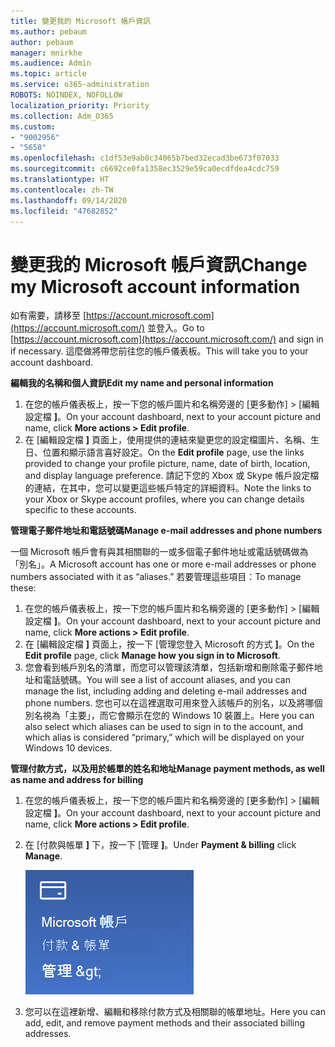 ```yaml
---
title: 變更我的 Microsoft 帳戶資訊
ms.author: pebaum
author: pebaum
manager: mnirkhe
ms.audience: Admin
ms.topic: article
ms.service: o365-administration
ROBOTS: NOINDEX, NOFOLLOW
localization_priority: Priority
ms.collection: Adm_O365
ms.custom:
- "9002956"
- "5658"
ms.openlocfilehash: c1df53e9ab0c34065b7bed32ecad3be673f07033
ms.sourcegitcommit: c6692ce0fa1358ec3529e59ca0ecdfdea4cdc759
ms.translationtype: HT
ms.contentlocale: zh-TW
ms.lasthandoff: 09/14/2020
ms.locfileid: "47682852"
---
```

# <a name="change-my-microsoft-account-information"></a><span data-ttu-id="92cad-102">變更我的 Microsoft 帳戶資訊</span><span class="sxs-lookup"><span data-stu-id="92cad-102">Change my Microsoft account information</span></span>

<span data-ttu-id="92cad-103">如有需要，請移至 [https://account.microsoft.com](https://account.microsoft.com/) 並登入。</span><span class="sxs-lookup"><span data-stu-id="92cad-103">Go to [https://account.microsoft.com](https://account.microsoft.com/) and sign in if necessary.</span></span> <span data-ttu-id="92cad-104">這麼做將帶您前往您的帳戶儀表板。</span><span class="sxs-lookup"><span data-stu-id="92cad-104">This will take you to your account dashboard.</span></span>  

<span data-ttu-id="92cad-105">**編輯我的名稱和個人資訊**</span><span class="sxs-lookup"><span data-stu-id="92cad-105">**Edit my name and personal information**</span></span>

1. <span data-ttu-id="92cad-106">在您的帳戶儀表板上，按一下您的帳戶圖片和名稱旁邊的 [更多動作] > [編輯設定檔 **]**。</span><span class="sxs-lookup"><span data-stu-id="92cad-106">On your account dashboard, next to your account picture and name, click **More actions > Edit profile**.</span></span>
2. <span data-ttu-id="92cad-107">在 [編輯設定檔 **]** 頁面上，使用提供的連結來變更您的設定檔圖片、名稱、生日、位置和顯示語言喜好設定。</span><span class="sxs-lookup"><span data-stu-id="92cad-107">On the **Edit profile** page, use the links provided to change your profile picture, name, date of birth, location, and display language preference.</span></span> <span data-ttu-id="92cad-108">請記下您的 Xbox 或 Skype 帳戶設定檔的連結，在其中，您可以變更這些帳戶特定的詳細資料。</span><span class="sxs-lookup"><span data-stu-id="92cad-108">Note the links to your Xbox or Skype account profiles, where you can change details specific to these accounts.</span></span>

<span data-ttu-id="92cad-109">**管理電子郵件地址和電話號碼**</span><span class="sxs-lookup"><span data-stu-id="92cad-109">**Manage e-mail addresses and phone numbers**</span></span>

<span data-ttu-id="92cad-110">一個 Microsoft 帳戶會有與其相關聯的一或多個電子郵件地址或電話號碼做為「別名」。</span><span class="sxs-lookup"><span data-stu-id="92cad-110">A Microsoft account has one or more e-mail addresses or phone numbers associated with it as “aliases.”</span></span> <span data-ttu-id="92cad-111">若要管理這些項目：</span><span class="sxs-lookup"><span data-stu-id="92cad-111">To manage these:</span></span>

1. <span data-ttu-id="92cad-112">在您的帳戶儀表板上，按一下您的帳戶圖片和名稱旁邊的 [更多動作] > [編輯設定檔 **]**。</span><span class="sxs-lookup"><span data-stu-id="92cad-112">On your account dashboard, next to your account picture and name, click **More actions > Edit profile**.</span></span>
2. <span data-ttu-id="92cad-113">在 [編輯設定檔 **]** 頁面上，按一下 [管理您登入 Microsoft 的方式 **]**。</span><span class="sxs-lookup"><span data-stu-id="92cad-113">On the **Edit profile** page, click **Manage how you sign in to Microsoft**.</span></span> 
3. <span data-ttu-id="92cad-114">您會看到帳戶別名的清單，而您可以管理該清單，包括新增和刪除電子郵件地址和電話號碼。</span><span class="sxs-lookup"><span data-stu-id="92cad-114">You will see a list of account aliases, and you can manage the list, including adding and deleting e-mail addresses and phone numbers.</span></span> <span data-ttu-id="92cad-115">您也可以在這裡選取可用來登入該帳戶的別名，以及將哪個別名視為「主要」，而它會顯示在您的 Windows 10 裝置上。</span><span class="sxs-lookup"><span data-stu-id="92cad-115">Here you can also select which aliases can be used to sign in to the account, and which alias is considered “primary,” which will be displayed on your Windows 10 devices.</span></span>

<span data-ttu-id="92cad-116">**管理付款方式，以及用於帳單的姓名和地址**</span><span class="sxs-lookup"><span data-stu-id="92cad-116">**Manage payment methods, as well as name and address for billing**</span></span> 

1. <span data-ttu-id="92cad-117">在您的帳戶儀表板上，按一下您的帳戶圖片和名稱旁邊的 [更多動作] > [編輯設定檔 **]**。</span><span class="sxs-lookup"><span data-stu-id="92cad-117">On your account dashboard, next to your account picture and name, click **More actions > Edit profile**.</span></span>
2. <span data-ttu-id="92cad-118">在 [付款與帳單 **]** 下，按一下 [管理 **]**。</span><span class="sxs-lookup"><span data-stu-id="92cad-118">Under **Payment & billing** click **Manage**.</span></span>

    ![管理付款與帳單](media/manage-account.png)

3. <span data-ttu-id="92cad-120">您可以在這裡新增、編輯和移除付款方式及相關聯的帳單地址。</span><span class="sxs-lookup"><span data-stu-id="92cad-120">Here you can add, edit, and remove payment methods and their associated billing addresses.</span></span> 
